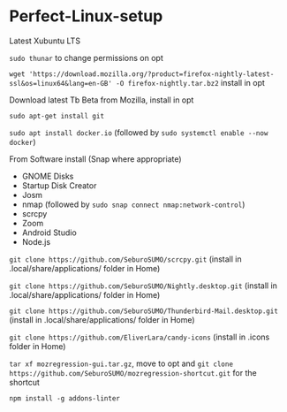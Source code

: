 # Perfect-Linux-setup

Latest Xubuntu LTS

```sudo thunar``` to change permissions on opt

```wget 'https://download.mozilla.org/?product=firefox-nightly-latest-ssl&os=linux64&lang=en-GB' -O firefox-nightly.tar.bz2``` install in opt

Download latest Tb Beta from Mozilla, install in opt

```sudo apt-get install git``` 

```sudo apt install docker.io```  (followed by ```sudo systemctl enable --now docker```)

From Software install (Snap where appropriate)

* GNOME Disks
* Startup Disk Creator
* Josm
* nmap (followed by ```sudo snap connect nmap:network-control```)
* scrcpy
* Zoom
* Android Studio
* Node.js

```git clone https://github.com/SeburoSUMO/scrcpy.git``` (install in .local/share/applications/ folder in Home)

```git clone https://github.com/SeburoSUMO/Nightly.desktop.git``` (install in .local/share/applications/ folder in Home)

```git clone https://github.com/SeburoSUMO/Thunderbird-Mail.desktop.git``` (install in .local/share/applications/ folder in Home)

```git clone https://github.com/EliverLara/candy-icons``` (install in .icons folder in Home)

```tar xf mozregression-gui.tar.gz```, move to opt and ```git clone https://github.com/SeburoSUMO/mozregression-shortcut.git``` for the shortcut

```npm install -g addons-linter```
